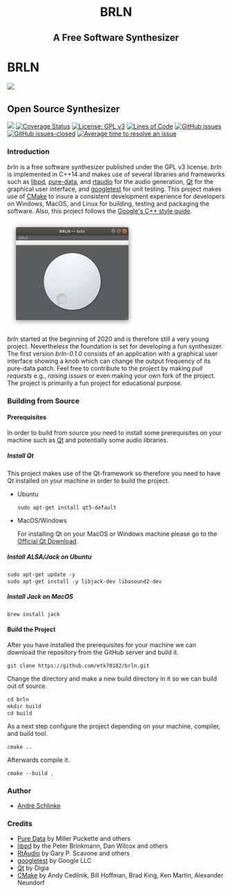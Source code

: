 <p style="text-align: center;">
  <h1 align="center">BRLN</h1>
  <h2 align="center">A Free Software Synthesizer</h2>
</p>

# BRLN
![](https://github.com/etk70182/brln/workflows/Build%20and%20Unit%20Testing/badge.svg)
## Open Source Synthesizer

![](https://github.com/etk70182/brln/workflows/build/badge.svg)
[![Coverage Status](https://coveralls.io/repos/github/etk70182/brln/badge.svg?branch=feature_branch)](https://coveralls.io/github/etk70182/brln?branch=feature_branch)
[![License: GPL v3](https://img.shields.io/badge/License-GPLv3-blue.svg)](https://www.gnu.org/licenses/gpl-3.0)
[![Lines of Code](https://tokei.rs/b1/github/etk70182/brln)](https://github.com/Aaronepower/tokei)
[![GitHub issues](https://img.shields.io/github/issues/etk70182/brln.svg)](https://GitHub.com/etk70182/brln/issues/)
[![GitHub issues-closed](https://img.shields.io/github/issues-closed/etk70182/brln.svg)](https://GitHub.com/etk70182/brln/issues?q=is%3Aissue+is%3Aclosed)
[![Average time to resolve an issue](http://isitmaintained.com/badge/resolution/etk70182/brln.svg)](http://isitmaintained.com/project/etk70182/brln "Average time to resolve an issue")

### Introduction

_brln_ is a free software synthesizer published under the GPL v3 license. _brln_ is implemented in C++14 and makes use of several libraries and frameworks such as [libpd](https://github.com/libpd/libpd/), [pure-data](https://github.com/pure-data/pure-data/), and [rtaudio](https://github.com/thestk/rtaudio) for the audio generation, [Qt](https://www.qt.io/) for the graphical user interface, and [googletest](https://github.com/google/googletest) for unit testing. This project makes use of [CMake](https://cmake.org/) to insure a consistent development experience for developers on Windows, MacOS, and Linux for building, testing and packaging the software. Also, this project follows the [Google's C++ style guide](https://google.github.io/styleguide/cppguide.html).

![An image of the brln software synthesizer](/resources/images/screenshot.png?raw=true "Screenshot of BRLN")

_brln_ started at the beginning of 2020 and is therefore still a very young project. Nevertheless the foundation is set for developing a fun synthesizer. The first version _brln-0.1.0_ consists of an application with a graphical user interface showing a knob which can change the output frequency of its pure-data patch. Feel free to contribute to the project by making _pull requests_ e.g., _raising issues_ or even making your own fork of the project. The project is primarily a fun project for educational purpose.

### Building from Source

#### Prerequisites

In order to build from source you need to install some prerequisites on your machine such as [Qt](https://www.qt.io/) and potentially some audio libraries.

##### Install Qt

This project makes use of the Qt-framework so therefore you need to have Qt installed on your machine in order to build the project.

* Ubuntu

  ```
  sudo apt-get install qt5-default
  ```

* MacOS/Windows

  For installing Qt on your MacOS or Windows machine please go to the [Official Qt Download](https://www.qt.io/download).

##### Install ALSA/Jack on Ubuntu

```
sudo apt-get update -y
sudo apt-get install -y libjack-dev libasound2-dev
```

##### Install Jack on MacOS

```
brew install jack
```

#### Build the Project

After you have installed the prerequisites for your machine we can download the repository from the GitHub server and build it.

```
git clone https://github.com/etk70182/brln.git
```
Change the directory and make a new build directory in it so we can build out of source.

```
cd brln
mkdir build
cd build
```
As a next step configure the project depending on your machine, compiler, and build tool.

```
cmake ..
```
Afterwards compile it.
```
cmake --build .
```

### Author

- [André Schlinke](https://github.com/etk70182)

### Credits

- [Pure Data](http://msp.ucsd.edu/software.html) by Miller Puckette and others
- [libpd](http://libpd.cc) by the Peter Brinkmann, Dan Wilcox and others
- [RtAudio](https://github.com/thestk/rtaudio) by Gary P. Scavone and others
- [googletest](https://github.com/google/googletest) by Google LLC
- [Qt](https://www.qt.io/) by Digia
- [CMake](https://cmake.org/) by Andy Cedilnik, Bill Hoffman, Brad King, Ken Martin, Alexander Neundorf
